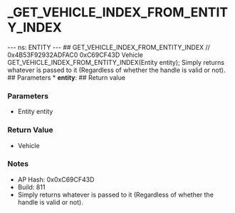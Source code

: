 # _GET_VEHICLE_INDEX_FROM_ENTITY_INDEX

--- ns: ENTITY --- ## GET_VEHICLE_INDEX_FROM_ENTITY_INDEX  // 0x4B53F92932ADFAC0 0xC69CF43D Vehicle GET_VEHICLE_INDEX_FROM_ENTITY_INDEX(Entity entity);  Simply returns whatever is passed to it (Regardless of whether the handle is valid or not).  ## Parameters * **entity**:  ## Return value

### Parameters
* Entity entity

### Return Value
* Vehicle

### Notes
* AP Hash: 0x0xC69CF43D
* Build: 811
* Simply returns whatever is passed to it (Regardless of whether the handle is valid or not).

